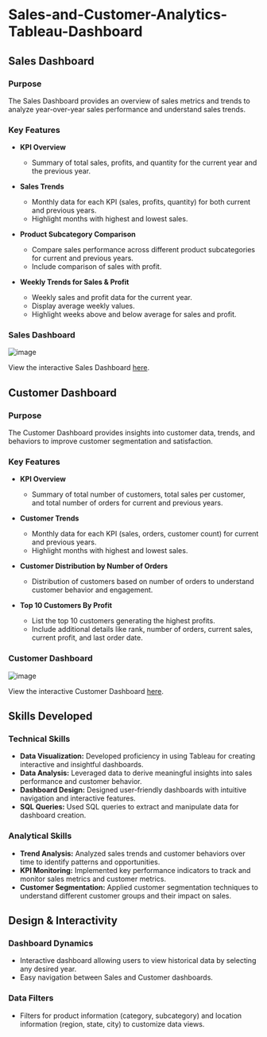 # Sales-and-Customer-Analytics-Tableau-Dashboard

## Sales Dashboard

### Purpose
The Sales Dashboard provides an overview of sales metrics and trends to analyze year-over-year sales performance and understand sales trends.

### Key Features

- **KPI Overview**
  - Summary of total sales, profits, and quantity for the current year and the previous year.

- **Sales Trends**
  - Monthly data for each KPI (sales, profits, quantity) for both current and previous years.
  - Highlight months with highest and lowest sales.

- **Product Subcategory Comparison**
  - Compare sales performance across different product subcategories for current and previous years.
  - Include comparison of sales with profit.

- **Weekly Trends for Sales & Profit**
  - Weekly sales and profit data for the current year.
  - Display average weekly values.
  - Highlight weeks above and below average for sales and profit.

### Sales Dashboard 

![image](https://github.com/vogulam2306/Sales-and-Customer-Analytics-Tableau-Dashboard/assets/59795274/9938a0af-b0b6-41ba-ae75-f81ef3a5318b)

View the interactive Sales Dashboard [here](https://public.tableau.com/views/SalesCustomerDashboards_17204609060510/CustomerDashboard?:language=en-GB&publish=yes&:sid=&:redirect=auth&:display_count=n&:origin=viz_share_link).

## Customer Dashboard

### Purpose
The Customer Dashboard provides insights into customer data, trends, and behaviors to improve customer segmentation and satisfaction.

### Key Features

- **KPI Overview**
  - Summary of total number of customers, total sales per customer, and total number of orders for current and previous years.

- **Customer Trends**
  - Monthly data for each KPI (sales, orders, customer count) for current and previous years.
  - Highlight months with highest and lowest sales.

- **Customer Distribution by Number of Orders**
  - Distribution of customers based on number of orders to understand customer behavior and engagement.

- **Top 10 Customers By Profit**
  - List the top 10 customers generating the highest profits.
  - Include additional details like rank, number of orders, current sales, current profit, and last order date.

### Customer Dashboard
![image](https://github.com/vogulam2306/Sales-and-Customer-Analytics-Tableau-Dashboard/assets/59795274/8ae11887-2029-49c8-a92c-52b3c9047d7f)

View the interactive Customer Dashboard [here](https://public.tableau.com/views/SalesCustomerDashboards_17204609060510/CustomerDashboard?:language=en-GB&publish=yes&:sid=&:redirect=auth&:display_count=n&:origin=viz_share_link).

## Skills Developed

### Technical Skills
- **Data Visualization:** Developed proficiency in using Tableau for creating interactive and insightful dashboards.
- **Data Analysis:** Leveraged data to derive meaningful insights into sales performance and customer behavior.
- **Dashboard Design:** Designed user-friendly dashboards with intuitive navigation and interactive features.
- **SQL Queries:** Used SQL queries to extract and manipulate data for dashboard creation.

### Analytical Skills
- **Trend Analysis:** Analyzed sales trends and customer behaviors over time to identify patterns and opportunities.
- **KPI Monitoring:** Implemented key performance indicators to track and monitor sales metrics and customer metrics.
- **Customer Segmentation:** Applied customer segmentation techniques to understand different customer groups and their impact on sales.

## Design & Interactivity

### Dashboard Dynamics
- Interactive dashboard allowing users to view historical data by selecting any desired year.
- Easy navigation between Sales and Customer dashboards.

### Data Filters
- Filters for product information (category, subcategory) and location information (region, state, city) to customize data views.
